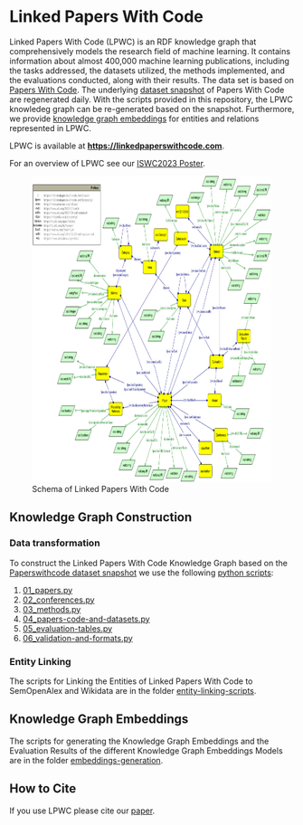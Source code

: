 # Linked Papers With Code


Linked Papers With Code (LPWC) is an RDF knowledge graph that comprehensively models the research field of machine learning. It contains information about almost 400,000 machine learning publications, including the tasks addressed, the datasets utilized, the methods implemented, and the evaluations conducted, along with their results. The data set is based on [Papers With Code](https://paperswithcode.com). The underlying [dataset snapshot](https://github.com/paperswithcode/paperswithcode-data) of Papers With Code are regenerated daily. With the scripts provided in this repository, the LPWC knowledeg graph can be re-generated based on the snapshot. Furthermore, we provide [knowledge graph embeddings](./embeddings-generation) for entities and relations represented in LPWC.

LPWC is available at **https://linkedpaperswithcode.com**.


For an overview of LPWC see our [ISWC2023 Poster](Poster_LPWC_ISWC2023.pdf).

<figure>
    <img width="753" height="542" src="linkedpaperswithcode-schema.png"
         alt="Schema of Linked Papers With Code">
    <figcaption>Schema of Linked Papers With Code</figcaption>
</figure>


## Knowledge Graph Construction 

### Data transformation
To construct the Linked Papers With Code Knowledge Graph based on the [Paperswithcode dataset snapshot](https://github.com/paperswithcode/paperswithcode-data) we use the following [python scripts](./transformation-scripts):

1. [01_papers.py](./transformation-scripts/01_papers.py)
2. [02_conferences.py](./transformation-scripts/02_conferences.py)
3. [03_methods.py](./transformation-scripts/03_methods.py)
4. [04_papers-code-and-datasets.py](./transformation-scripts/04_papers-code-and-datasets.py)
5. [05_evaluation-tables.py](./transformation-scripts/05_evaluation-tables.py)
6. [06_validation-and-formats.py](./transformation-scripts/06_validation-and-formats.py)

### Entity Linking 
The scripts for Linking the Entities of Linked Papers With Code to SemOpenAlex and Wikidata are in the folder [entity-linking-scripts](./entity-linking-scripts).

## Knowledge Graph Embeddings
The scripts for generating the Knowledge Graph Embeddings and the Evaluation Results of the different Knowledge Graph Embeddings Models are in the folder [embeddings-generation](./embeddings-generation).

## How to Cite
If you use LPWC please cite our [paper](https://arxiv.org/pdf/2310.20475.pdf).
